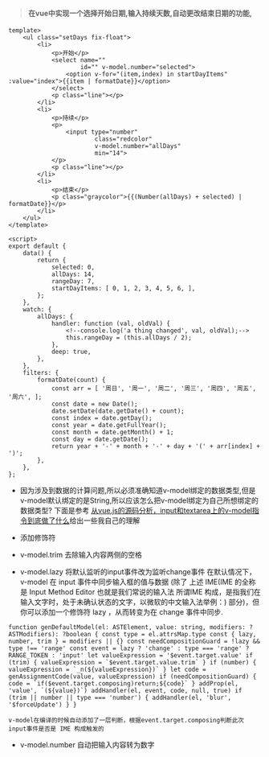 > #### 在vue中实现一个选择开始日期,输入持续天数,自动更改结束日期的功能,

```
template>
    <ul class="setDays fix-float">
        <li>
            <p>开始</p>
            <select name=""
                    id="" v-model.number="selected">
                <option v-for="(item,index) in startDayItems" :value="index">{{item | formatDate}}</option>
            </select>
            <p class="line"></p>
        </li>
        <li>
            <p>持续</p>
            <p>
                <input type="number"
                        class="redcolor"
                        v-model.number="allDays"
                        min="14">
            </p>
            <p class="line"></p>
        </li>
        <li>
            <p>结束</p>
            <p class="graycolor">{{(Number(allDays) + selected) | formatDate}}</p>
        </li>
    </ul>
</template>

<script>
export default {
    data() {
        return {
            selected: 0,
            allDays: 14,
            rangeDay: 7,
            startDayItems: [ 0, 1, 2, 3, 4, 5, 6, ],
        };
    },
    watch: {
        allDays: {
            handler: function (val, oldVal) {
                <!--console.log('a thing changed', val, oldVal);-->
                this.rangeDay = (this.allDays / 2);
            },
            deep: true,
        },
    },
    filters: {
        formatDate(count) {
            const arr = [ '周日', '周一', '周二', '周三', '周四', '周五', '周六', ];
            const date = new Date();
            date.setDate(date.getDate() + count);
            const index = date.getDay();
            const year = date.getFullYear();
            const month = date.getMonth() + 1;
            const day = date.getDate();
            return year + '-' + month + '-' + day + '(' + arr[index] + ')';
        },
    },
};

```
- 因为涉及到数据的计算问题,所以必须准确知道v-model绑定的数据类型,但是v-model默认绑定的是String,所以应该怎么把v-model绑定为自己所想绑定的数据类型? 下面是参考 [从vue.js的源码分析，input和textarea上的v-model指令到底做了什么](https://baijiahao.baidu.com/po/feed/share?wfr=spider&for=pc&context=%7B%22sourceFrom%22%3A%22bjh%22%2C%22nid%22%3A%22news_3490559553363447430%22%7D)给出一些我自己的理解

- 添加修饰符
- v-model.trim 去除输入内容两侧的空格
- v-model.lazy 将默认监听的input事件改为监听change事件
在默认情况下， v-model 在 input 事件中同步输入框的值与数据 (除了 上述 IME(IME 的全称是 Input Method Editor 也就是我们常说的输入法
所谓IME 构成，是指我们在输入文字时，处于未确认状态的文字，以微软的中文输入法举例：) 部分)，但你可以添加一个修饰符 lazy ，从而转变为在 change 事件中同步.

```
function genDefaultModel(el: ASTElement, value: string, modifiers: ?ASTModifiers): ?boolean { const type = el.attrsMap.type const { lazy, number, trim } = modifiers || {} const needCompositionGuard = !lazy && type !== 'range' const event = lazy ? 'change' : type === 'range' ? RANGE_TOKEN : 'input' let valueExpression = '$event.target.value' if (trim) { valueExpression = `$event.target.value.trim` } if (number) { valueExpression = `_n(${valueExpression})` } let code = genAssignmentCode(value, valueExpression) if (needCompositionGuard) { code = `if($event.target.composing)return;${code}` } addProp(el, 'value', `(${value})`) addHandler(el, event, code, null, true) if (trim || number || type === 'number') { addHandler(el, 'blur', '$forceUpdate') } }

v-model在编译的时候自动添加了一层判断，根据event.target.composing判断此次input事件是否是 IME 构成触发的
```

- v-model.number 自动把输入内容转为数字


